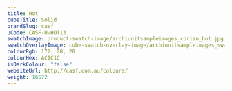 ```yaml
---
title: Hot
cubeTitle: Solid
brandSlug: casf
uCode: CASF-U-HOT13
swatchImage: product-swatch-image/archiunitsampleimages_corian_hot.jpg
swatchOverlayImage: cube-swatch-overlay-image/archiunitsampleimages_swatch-overlay_corian.png
colourRgb: 172, 28, 28
colourHex: AC1C1C
isDarkColour: "false"
websiteUrl: http://casf.com.au/colours/
weight: 16572
---
```

